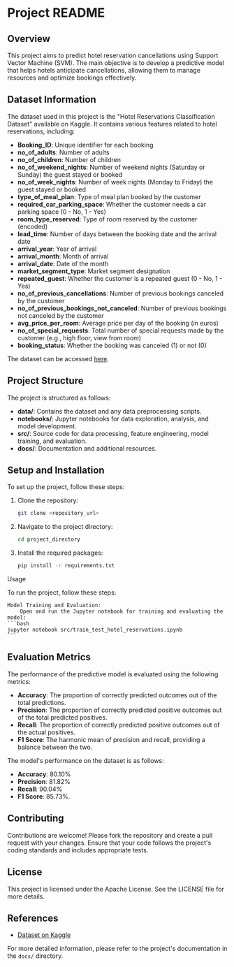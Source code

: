 # Project README

## Overview

This project aims to predict hotel reservation cancellations using Support Vector Machine (SVM). The main objective is to develop a predictive model that helps hotels anticipate cancellations, allowing them to manage resources and optimize bookings effectively.

## Dataset Information

The dataset used in this project is the "Hotel Reservations Classification Dataset" available on Kaggle. It contains various features related to hotel reservations, including:

- **Booking_ID**: Unique identifier for each booking
- **no_of_adults**: Number of adults
- **no_of_children**: Number of children
- **no_of_weekend_nights**: Number of weekend nights (Saturday or Sunday) the guest stayed or booked
- **no_of_week_nights**: Number of week nights (Monday to Friday) the guest stayed or booked
- **type_of_meal_plan**: Type of meal plan booked by the customer
- **required_car_parking_space**: Whether the customer needs a car parking space (0 - No, 1 - Yes)
- **room_type_reserved**: Type of room reserved by the customer (encoded)
- **lead_time**: Number of days between the booking date and the arrival date
- **arrival_year**: Year of arrival
- **arrival_month**: Month of arrival
- **arrival_date**: Date of the month
- **market_segment_type**: Market segment designation
- **repeated_guest**: Whether the customer is a repeated guest (0 - No, 1 - Yes)
- **no_of_previous_cancellations**: Number of previous bookings canceled by the customer
- **no_of_previous_bookings_not_canceled**: Number of previous bookings not canceled by the customer
- **avg_price_per_room**: Average price per day of the booking (in euros)
- **no_of_special_requests**: Total number of special requests made by the customer (e.g., high floor, view from room)
- **booking_status**: Whether the booking was canceled (1) or not (0)

The dataset can be accessed [here](https://www.kaggle.com/datasets/ahsan81/hotel-reservations-classification-dataset).

## Project Structure

The project is structured as follows:

- **data/**: Contains the dataset and any data preprocessing scripts.
- **notebooks/**: Jupyter notebooks for data exploration, analysis, and model development.
- **src/**: Source code for data processing, feature engineering, model training, and evaluation.
- **docs/**: Documentation and additional resources.

## Setup and Installation

To set up the project, follow these steps:

1. Clone the repository:
    ```bash
    git clone <repository_url>
    ```
2. Navigate to the project directory:
    ```bash
    cd project_directory
    ```
3. Install the required packages:
    ```bash
    pip install -r requirements.txt
    ```

Usage

To run the project, follow these steps:

    Model Training and Evaluation:
        Open and run the Jupyter notebook for training and evaluating the model:
    ```bash
    jupyter notebook src/train_test_hotel_reservations.ipynb
    ```


## Evaluation Metrics

The performance of the predictive model is evaluated using the following metrics:

- **Accuracy**: The proportion of correctly predicted outcomes out of the total predictions.
- **Precision**: The proportion of correctly predicted positive outcomes out of the total predicted positives.
- **Recall**: The proportion of correctly predicted positive outcomes out of the actual positives.
- **F1 Score**: The harmonic mean of precision and recall, providing a balance between the two.

The model's performance on the dataset is as follows:

- **Accuracy**: 80.10%
- **Precision**: 81.82%
- **Recall**: 90.04%
- **F1 Score**: 85.73%.

## Contributing

Contributions are welcome! Please fork the repository and create a pull request with your changes. Ensure that your code follows the project's coding standards and includes appropriate tests.

## License

This project is licensed under the Apache License. See the LICENSE file for more details.

## References

- [Dataset on Kaggle](https://www.kaggle.com/datasets/ahsan81/hotel-reservations-classification-dataset)

For more detailed information, please refer to the project's documentation in the `docs/` directory.
